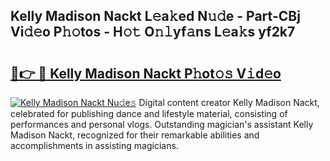 ## Kelly Madison Nackt L𝚎a𝚔ed N𝚞𝚍e - Part-CBj Vi𝚍𝚎o P𝚑𝚘tos - H𝚘𝚝 O𝚗𝚕yf𝚊ns L𝚎a𝚔s yf2k7

# <h2><a href="http://kf236g8.oniu.top/?m=Kelly+Madison+Nackt">🔗👉 🔴 Kelly Madison Nackt P𝚑ot𝚘𝚜 V𝚒d𝚎o</a></h2>

[![Kelly Madison Nackt Nu𝚍e𝚜](https://i.imgur.com/0qMVB7G.gif)](http://kf236g8.oniu.top/?m=Kelly+Madison+Nackt)
Digital content creator Kelly Madison Nackt, celebrated for publishing dance and lifestyle material, consisting of performances and personal vlogs. Outstanding magician's assistant Kelly Madison Nackt, recognized for their remarkable abilities and accomplishments in assisting magicians.  
